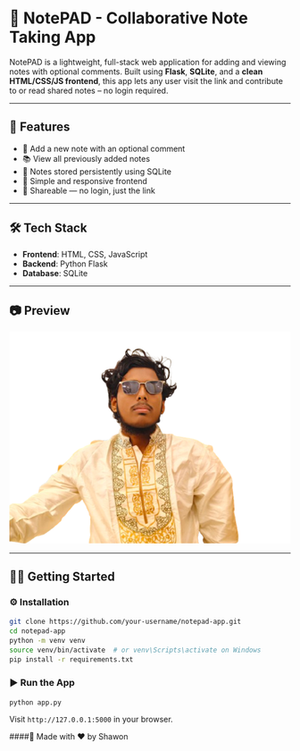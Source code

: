 
# 📝 NotePAD - Collaborative Note Taking App

NotePAD is a lightweight, full-stack web application for adding and viewing notes with optional comments. Built using **Flask**, **SQLite**, and a **clean HTML/CSS/JS frontend**, this app lets any user visit the link and contribute to or read shared notes – no login required.

---

## 🚀 Features

- 🧠 Add a new note with an optional comment
- 📚 View all previously added notes
- 📂 Notes stored persistently using SQLite
- 🎨 Simple and responsive frontend
- 🔗 Shareable — no login, just the link

---

## 🛠️ Tech Stack

- **Frontend**: HTML, CSS, JavaScript
- **Backend**: Python Flask
- **Database**: SQLite

---

## 📷 Preview

![NotePAD UI Preview](static/assets/shawonbgremoved.png) <!-- Optional: Replace or remove -->

---

## 🧑‍💻 Getting Started

### ⚙️ Installation

```bash
git clone https://github.com/your-username/notepad-app.git
cd notepad-app
python -m venv venv
source venv/bin/activate  # or venv\Scripts\activate on Windows
pip install -r requirements.txt

```
### ▶️ Run the App
```python app.py```

Visit ```http://127.0.0.1:5000``` in your browser.

####🧠 Made with ❤️ by Shawon


